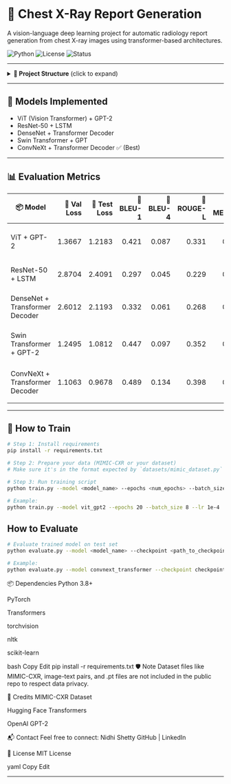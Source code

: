 # 🧠 Chest X-Ray Report Generation

A vision-language deep learning project for automatic radiology report generation from chest X-ray images using transformer-based architectures.

![Python](https://img.shields.io/badge/python-3.8+-blue) ![License](https://img.shields.io/badge/license-MIT-green) ![Status](https://img.shields.io/badge/status-Active-blue)

---


<details>
<summary><strong>📁 Project Structure</strong> (click to expand)</summary>

```bash
internship/
├── data/                         # ⚠️ Not included in repo (private MIMIC-CXR)
│   ├── cleaned_mimic_image_report_pairs/
│   ├── final_mimic_tokenised.pt
│   └── splits/
│       ├── train.json
│       ├── val.json
│       └── test.json
├── datasets/
│   └── mimic_dataset.py
├── models/
│   ├── vit_gpt2.py
│   ├── resnet_lstm.py
│   ├── densenet_transformer.py
│   ├── swin_gpt2.py
│   └── convnext_transformer.py
├── utils/
│   └── metrics.py
├── prepare_splits.py
├── train.py
├── evaluate.py
└── Data_prep.ipynb
```
</details> 


---

## 🧠 Models Implemented

- ViT (Vision Transformer) + GPT-2
- ResNet-50 + LSTM
- DenseNet + Transformer Decoder
- Swin Transformer + GPT
- ConvNeXt + Transformer Decoder ✅ (Best)

---

## 📊 Evaluation Metrics

| 📦 Model                       | 🧪 Val Loss | 🧪 Test Loss | 🔹 BLEU-1 | 🔹 BLEU-4 | 🔹 ROUGE-L | 🔹 METEOR | 🔍 Remarks                            |
| ------------------------------ | ----------: | -----------: | --------: | --------: | ---------: | --------: | ------------------------------------- |
| ViT + GPT-2                    |      1.3667 |       1.2183 |     0.421 |     0.087 |      0.331 |     0.103 | ⚠️ Needs improvement; vague in areas  |
| ResNet-50 + LSTM               |      2.8704 |       2.4091 |     0.297 |     0.045 |      0.229 |     0.071 | 🔻 Struggles with coherence           |
| DenseNet + Transformer Decoder |      2.6012 |       2.1193 |     0.332 |     0.061 |      0.268 |     0.091 | ↗ Slightly better but still redundant |
| Swin Transformer + GPT-2       |      1.2495 |       1.0812 |     0.447 |     0.097 |      0.352 |     0.111 | ✅ Better specificity, less repetition |
| ConvNeXt + Transformer Decoder |      1.1063 |       0.9678 |     0.489 |     0.134 |      0.398 |     0.127 | ⭐️ Best model; detailed & structured  |

---

## 🚀 How to Train

```bash
# Step 1: Install requirements
pip install -r requirements.txt

# Step 2: Prepare your data (MIMIC-CXR or your dataset)
# Make sure it's in the format expected by `datasets/mimic_dataset.py`

# Step 3: Run training script
python train.py --model <model_name> --epochs <num_epochs> --batch_size <bs> --lr <learning_rate>

# Example:
python train.py --model vit_gpt2 --epochs 20 --batch_size 8 --lr 1e-4
```

## How to Evaluate

```bash
# Evaluate trained model on test set
python evaluate.py --model <model_name> --checkpoint <path_to_checkpoint>

# Example:
python evaluate.py --model convnext_transformer --checkpoint checkpoints/convnext_best.pt
```
📦 Dependencies
Python 3.8+

PyTorch

Transformers

torchvision

nltk

scikit-learn

bash
Copy
Edit
pip install -r requirements.txt
🛡️ Note
Dataset files like MIMIC-CXR, image-text pairs, and .pt files are not included in the public repo to respect data privacy.

🧾 Credits
MIMIC-CXR Dataset

Hugging Face Transformers

OpenAI GPT-2

📬 Contact
Feel free to connect: Nidhi Shetty
GitHub | LinkedIn

📄 License
MIT License

yaml
Copy
Edit

---

